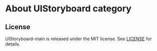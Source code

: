 # About UIStoryboard category

## License

UIStoryboard-main is released under the MIT license. See [LICENSE](https://github.com/prochol/UIStoryboard-main/master/LICENSE) for details.
